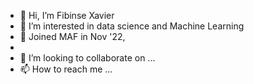 - 👋 Hi, I’m Fibinse Xavier
- 👀 I’m interested in data science and Machine Learning
- 🌱 Joined MAF in Nov '22,
- 
- 💞️ I’m looking to collaborate on ...
- 📫 How to reach me ...

<!---
fxavier-maf/fxavier-maf is a ✨ special ✨ repository because its `README.md` (this file) appears on your GitHub profile.
You can click the Preview link to take a look at your changes.
--->
